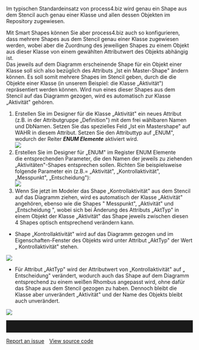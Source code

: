 

Im typischen Standardeinsatz von process4.biz wird genau ein Shape aus
dem Stencil auch genau einer Klasse und allen dessen Objekten im
Repository zugewiesen.

Mit Smart Shapes können Sie aber process4.biz auch so konfigurieren,
dass mehrere Shapes aus dem Stencil genau einer Klasse zugewiesen
werden, wobei aber die Zuordnung des jeweiligen Shapes zu einem Objekt
aus dieser Klasse von einem gewählten Attributwert des Objekts abhängig
ist.  
Das jeweils auf dem Diagramm erscheinende Shape für ein Objekt einer
Klasse soll sich also bezüglich des Attributs „Ist ein Master-Shape"
ändern können. Es soll somit mehrere Shapes im Stencil geben, durch die
die Objekte einer Klasse (in unserem Beispiel: die Klasse „Aktivität")
repräsentiert werden können. Wird nun eines dieser Shapes aus dem
Stencil auf das Diagramm gezogen, wird es automatisch zur Klasse
„Aktivität" gehören.

1.  Erstellen Sie im Designer für die Klasse „Aktivität" ein neues
    Attribut (z.B. in der Attributgruppe „Definition") mit dem frei
    wählbaren Namen und DbNamen. Setzen Sie das spezielles Feld „Ist ein
    Mastershape" auf WAHR in diesem Attribut. Setzen Sie den Attributtyp
    auf „ENUM", wodurch der Reiter ***ENUM Elemente*** aktiviert wird.  
    ![](//images.ctfassets.net/utx1h0gfm1om/1p0oXLCXoYIEisGm8sCwuA/070bd9f47167bd6bc10ab62f5e10b149/1018541.png)
2.  Erstellen Sie im Designer für „ENUM" im Register ENUM Elemente
    die entsprechenden Parameter, die den Namen der jeweils zu ziehenden
    „Aktivitäten"-Shapes entsprechen sollen. Richten Sie beispielsweise
    folgende Parameter ein (z.B.= „Aktivität", „Kontrollaktivität",
    „Messpunkt", „Entscheidung"):  
    ![](//images.ctfassets.net/utx1h0gfm1om/4px520Zm5OQwESqkiA8gce/38206ae530823f9cd5cc728ec6484655/1018537.png)
3.  Wenn Sie jetzt im Modeler das Shape „Kontrollaktivität" aus dem
    Stencil auf das Diagramm ziehen, wird es automatisch der Klasse
    „Aktivität" angehören, ebenso wie die Shapes " Messpunkt",
    „Aktivität" und „Entscheidung ", wobei sich bei Änderung des
    Attributs „AktTyp" in einem Objekt der Klasse „Aktivität" das Shape
    jeweils zwischen diesen 4 Shapes optisch entsprechend verändern
    kann. 

-   Shape „Kontrollaktivität" wird auf das Diagramm gezogen und im
    Eigenschaften-Fenster des Objekts wird unter Attribut „AktTyp" der
    Wert „ Kontrollaktivität" stehen.

![](//images.ctfassets.net/utx1h0gfm1om/1jsxgFlCkOkKi2aI8wAaKK/c45d9716fb6f0597ae5fbd0af04cc53e/1018548.png)  
  

-   Für Attribut „AktTyp" wird der Attributwert von „Kontrollaktivität"
    auf „ Entscheidung" verändert, wodurch auch das Shape auf dem
    Diagramm entsprechend zu einem weißen Rhombus angepasst wird, ohne
    dafür das Shape aus dem Stencil gezogen zu haben. Dennoch bleibt die
    Klasse aber unverändert „Aktivität" und der Name des Objekts bleibt
    auch unverändert.

![](//images.ctfassets.net/utx1h0gfm1om/6s45KvMsSIUS4mG8A220wU/bbc7f00d9c6745b57458a4506fb03b0b/1018545.png)


<hr style="padding-top:2rem" />
<a href="https://github.com/process4/docs/issues" target="_blank" class="bgw btn btn-primary btn-lg shadow-sm">Report an issue</a>
<a href="https://github.com/process4/docs" target="_blank" class="bgw btn btn-primary btn-lg shadow-sm" style="margin-left:10px;">View source code</a>